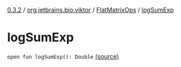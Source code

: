 [0.3.2](../../index.md) / [org.jetbrains.bio.viktor](../index.md) / [FlatMatrixOps](index.md) / [logSumExp](.)

# logSumExp

`open fun logSumExp(): Double` [(source)](https://github.com/JetBrains-Research/viktor/blob/0.3.2/src/main/kotlin/org/jetbrains/bio/viktor/StridedMatrix.kt#L94)